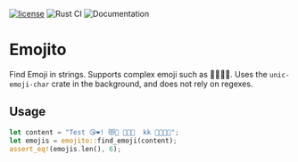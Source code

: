 
[![license](https://shields.io/badge/license-MIT-green)](https://github.com/terhechte/emojito/blob/main/LICENSE.md)
![Rust CI](https://github.com/terhechte/emojito/actions/workflows/ci.yml/badge.svg)
![Documentation](https://docs.rs/emojito/badge.svg)

# Emojito

Find Emoji in strings. Supports complex emoji such as 👨‍👩‍👧‍👦.
Uses the `unic-emoji-char` crate in the background, and does not rely on regexes.

## Usage

``` rs
let content = "Test 😘❤️! 😻💓 👨‍👩‍👦  kk 👨‍👩‍👧‍👦";
let emojis = emojito::find_emoji(content);
assert_eq!(emojis.len(), 6);
```
